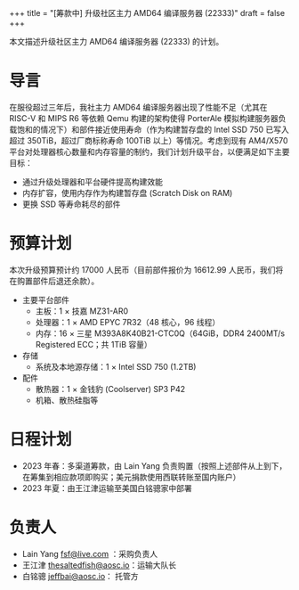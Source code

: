 +++
title = "[筹款中] 升级社区主力 AMD64 编译服务器 (22333)"
draft = false
+++

本文描述升级社区主力 AMD64 编译服务器 (22333) 的计划。

# 导言

在服役超过三年后，我社主力 AMD64 编译服务器出现了性能不足（尤其在 RISC-V 和 MIPS R6 等依赖 Qemu 构建的架构使得 PorterAle 模拟构建服务器负载饱和的情况下）和部件接近使用寿命（作为构建暂存盘的 Intel SSD 750 已写入超过 350TiB，超过厂商标称寿命 100TiB 以上）等情况。考虑到现有 AM4/X570 平台对处理器核心数量和内存容量的制约，我们计划升级平台，以便满足如下主要目标：

- 通过升级处理器和平台硬件提高构建效能
- 内存扩容，使用内存作为构建暂存盘 (Scratch Disk on RAM)
- 更换 SSD 等寿命耗尽的部件

# 预算计划

本次升级预算预计约 17000 人民币（目前部件报价为 16612.99 人民币，我们将在购置部件后退还余款）。

+ 主要平台部件
    - 主板：1 × 技嘉 MZ31-AR0
    - 处理器：1 × AMD EPYC 7R32（48 核心，96 线程）
    - 内存：16 × 三星 M393A8K40B21-CTC0Q（64GiB，DDR4 2400MT/s Registered ECC；共 1TiB 容量）
+ 存储
    - 系统及本地源存储：1 × Intel SSD 750 (1.2TB)
+ 配件
    - 散热器：1 × 金钱豹 (Coolserver) SP3 P42
    - 机箱、散热硅脂等

# 日程计划

- 2023 年春：多渠道筹款，由 Lain Yang 负责购置（按照上述部件从上到下，在筹集到相应款项即购买；美元捐款使用西联转账至国内账户）
- 2023 年夏：由王江津运输至美国白铭骢家中部署

# 负责人

- Lain Yang <fsf@live.com> ：采购负责人
- 王江津 <thesaltedfish@aosc.io>：运输大队长
- 白铭骢 <jeffbai@aosc.io>： 托管方
